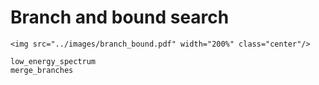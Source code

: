 # Branch and bound search


```@raw html
<img src="../images/branch_bound.pdf" width="200%" class="center"/>
```

```@docs
low_energy_spectrum
merge_branches
```